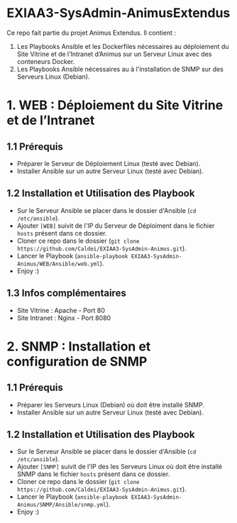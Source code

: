# EXIAA3-SysAdmin-AnimusExtendus

Ce repo fait partie du projet Animus Extendus. Il contient :
1. Les Playbooks Ansible et les Dockerfiles nécessaires au déploiement du Site Vitrine et de l’Intranet d’Animus sur un Serveur Linux avec des conteneurs Docker.
2. Les Playbooks Ansible nécessaires au à l'installation de SNMP sur des Serveurs Linux (Debian).



# 1. WEB : Déploiement du Site Vitrine et de l’Intranet

## 1.1 Prérequis
* Préparer le Serveur de Déploiement Linux (testé avec Debian).
* Installer Ansible sur un autre Serveur Linux (testé avec Debian).

## 1.2 Installation et Utilisation des Playbook
* Sur le Serveur Ansible se placer dans le dossier d'Ansible (```cd /etc/ansible```).
* Ajouter ```[WEB]``` suivit de l'IP du Serveur de Déploiment dans le fichier ```hosts``` présent dans ce dossier.
* Cloner ce repo dans le dossier (```git clone https://github.com/Caldei/EXIAA3-SysAdmin-Animus.git```).
* Lancer le Playbook (```ansible-playbook EXIAA3-SysAdmin-Animus/WEB/Ansible/web.yml```).
* Enjoy :)


## 1.3 Infos complémentaires
* Site Vitrine : Apache - Port 80
* Site Intranet : Nginx - Port 8080


# 2. SNMP : Installation et configuration de SNMP

## 1.1 Prérequis
* Préparer les Serveurs Linux (Debian) où doit être installé SNMP.
* Installer Ansible sur un autre Serveur Linux (testé avec Debian).

## 1.2 Installation et Utilisation des Playbook
* Sur le Serveur Ansible se placer dans le dossier d'Ansible (```cd /etc/ansible```).
* Ajouter ```[SNMP]``` suivit de l'IP des les Serveurs Linux où doit être installé SNMP dans le fichier ```hosts``` présent dans ce dossier.
* Cloner ce repo dans le dossier (```git clone https://github.com/Caldei/EXIAA3-SysAdmin-Animus.git```).
* Lancer le Playbook (```ansible-playbook EXIAA3-SysAdmin-Animus/SNMP/Ansible/snmp.yml```).
* Enjoy :)
